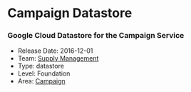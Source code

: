 # Campaign Datastore
### Google Cloud Datastore for the Campaign Service
* Release Date: 2016-12-01
* Team: [Supply Management](../teams/supply.md)
* Type: datastore
* Level: Foundation
* Area: [Campaign](../areas/campaign.png)
